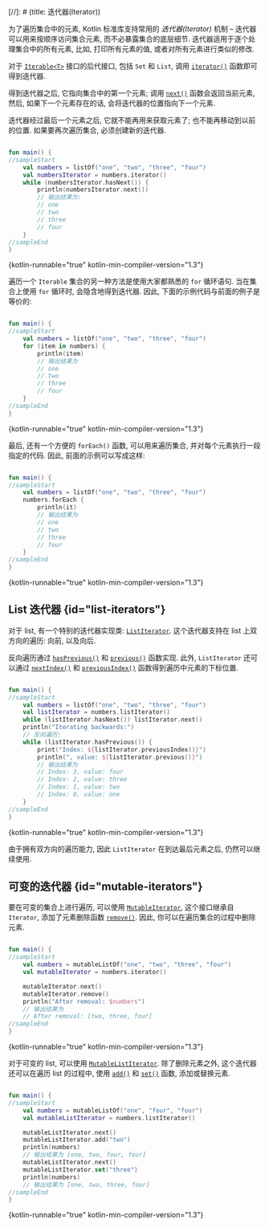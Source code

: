[//]: # (title: 迭代器(Iterator))

为了遍历集合中的元素, Kotlin 标准库支持常用的 _迭代器(Iterator)_ 机制 –
迭代器可以用来按顺序访问集合元素, 而不必暴露集合的底层细节.
迭代器适用于逐个处理集合中的所有元素, 比如, 打印所有元素的值, 或者对所有元素进行类似的修改.

对于
[`Iterable<T>`](https://kotlinlang.org/api/latest/jvm/stdlib/kotlin.collections/-iterable/index.html)
接口的后代接口, 包括 `Set` 和 `List`, 调用
[`iterator()`](https://kotlinlang.org/api/latest/jvm/stdlib/kotlin.collections/-iterable/iterator.html)
函数即可得到迭代器.

得到迭代器之后, 它指向集合中的第一个元素; 调用
[`next()`](https://kotlinlang.org/api/latest/jvm/stdlib/kotlin.collections/-iterator/next.html)
函数会返回当前元素, 然后, 如果下一个元素存在的话, 会将迭代器的位置指向下一个元素.

迭代器经过最后一个元素之后, 它就不能再用来获取元素了; 也不能再移动到以前的位置.
如果要再次遍历集合, 必须创建新的迭代器.

```kotlin

fun main() {
//sampleStart
    val numbers = listOf("one", "two", "three", "four")
    val numbersIterator = numbers.iterator()
    while (numbersIterator.hasNext()) {
        println(numbersIterator.next())
        // 输出结果为:
        // one
        // two
        // three
        // four
    }
//sampleEnd
}
```
{kotlin-runnable="true" kotlin-min-compiler-version="1.3"}

遍历一个 `Iterable` 集合的另一种方法是使用大家都熟悉的 `for` 循环语句.
当在集合上使用 `for` 循环时, 会隐含地得到迭代器.
因此, 下面的示例代码与前面的例子是等价的:

```kotlin

fun main() {
//sampleStart
    val numbers = listOf("one", "two", "three", "four")
    for (item in numbers) {
        println(item)
        // 输出结果为
        // one
        // two
        // three
        // four
    }
//sampleEnd
}
```
{kotlin-runnable="true" kotlin-min-compiler-version="1.3"}

最后, 还有一个方便的 `forEach()` 函数, 可以用来遍历集合, 并对每个元素执行一段指定的代码.
因此, 前面的示例可以写成这样:

```kotlin

fun main() {
//sampleStart
    val numbers = listOf("one", "two", "three", "four")
    numbers.forEach {
        println(it)
        // 输出结果为
        // one
        // two
        // three
        // four
    }
//sampleEnd
}
```
{kotlin-runnable="true" kotlin-min-compiler-version="1.3"}

## List 迭代器 {id="list-iterators"}

对于 list, 有一个特别的迭代器实现类:
[`ListIterator`](https://kotlinlang.org/api/latest/jvm/stdlib/kotlin.collections/-list-iterator/index.html).
这个迭代器支持在 list 上双方向的遍历: 向前, 以及向后.

反向遍历通过
[`hasPrevious()`](https://kotlinlang.org/api/latest/jvm/stdlib/kotlin.collections/-list-iterator/has-previous.html)
和
[`previous()`](https://kotlinlang.org/api/latest/jvm/stdlib/kotlin.collections/-list-iterator/previous.html)
函数实现.
此外, `ListIterator` 还可以通过
[`nextIndex()`](https://kotlinlang.org/api/latest/jvm/stdlib/kotlin.collections/-list-iterator/next-index.html)
和
[`previousIndex()`](https://kotlinlang.org/api/latest/jvm/stdlib/kotlin.collections/-list-iterator/previous-index.html)
函数得到遍历中元素的下标位置.

```kotlin

fun main() {
//sampleStart
    val numbers = listOf("one", "two", "three", "four")
    val listIterator = numbers.listIterator()
    while (listIterator.hasNext()) listIterator.next()
    println("Iterating backwards:")
    // 反向遍历:
    while (listIterator.hasPrevious()) {
        print("Index: ${listIterator.previousIndex()}")
        println(", value: ${listIterator.previous()}")
        // 输出结果为
        // Index: 3, value: four
        // Index: 2, value: three
        // Index: 1, value: two
        // Index: 0, value: one
    }
//sampleEnd
}
```
{kotlin-runnable="true" kotlin-min-compiler-version="1.3"}

由于拥有双方向的遍历能力, 因此 `ListIterator` 在到达最后元素之后, 仍然可以继续使用.

## 可变的迭代器 {id="mutable-iterators"}

要在可变的集合上进行遍历, 可以使用
[`MutableIterator`](https://kotlinlang.org/api/latest/jvm/stdlib/kotlin.collections/-mutable-iterator/index.html),
这个接口继承自 `Iterator`, 添加了元素删除函数
[`remove()`](https://kotlinlang.org/api/latest/jvm/stdlib/kotlin.collections/-mutable-iterator/remove.html).
因此, 你可以在遍历集合的过程中删除元素.

```kotlin

fun main() {
//sampleStart
    val numbers = mutableListOf("one", "two", "three", "four")
    val mutableIterator = numbers.iterator()

    mutableIterator.next()
    mutableIterator.remove()
    println("After removal: $numbers")
    // 输出结果为
    // After removal: [two, three, four]
//sampleEnd
}
```
{kotlin-runnable="true" kotlin-min-compiler-version="1.3"}

对于可变的 list, 可以使用
[`MutableListIterator`](https://kotlinlang.org/api/latest/jvm/stdlib/kotlin.collections/-mutable-list-iterator/index.html).
除了删除元素之外, 这个迭代器还可以在遍历 list 的过程中,
使用 [`add()`](https://kotlinlang.org/api/latest/jvm/stdlib/kotlin.collections/-mutable-list-iterator/add.html)
和 [`set()`](https://kotlinlang.org/api/latest/jvm/stdlib/kotlin.collections/-mutable-list-iterator/set.html) 函数,
添加或替换元素.

```kotlin

fun main() {
//sampleStart
    val numbers = mutableListOf("one", "four", "four")
    val mutableListIterator = numbers.listIterator()

    mutableListIterator.next()
    mutableListIterator.add("two")
    println(numbers)
    // 输出结果为 [one, two, four, four]
    mutableListIterator.next()
    mutableListIterator.set("three")
    println(numbers)
    // 输出结果为 [one, two, three, four]
//sampleEnd
}
```
{kotlin-runnable="true" kotlin-min-compiler-version="1.3"}
